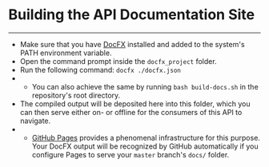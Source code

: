 # Building the API Documentation Site
---
* Make sure that you have [DocFX](https://github.com/dotnet/docfx) installed and added to the system's PATH environment variable.
* Open the command prompt inside the `docfx_project` folder.
* Run the following command: `docfx ./docfx.json`
* * You can also achieve the same by running `bash build-docs.sh` in the repository's root directory.
* The compiled output will be deposited here into this folder, which you can then serve either on- or offline for the consumers of this API to navigate.
* * [GitHub Pages](https://help.github.com/en/articles/configuring-a-publishing-source-for-github-pages) provides a phenomenal infrastructure for this purpose. Your DocFX output will be recognized by GitHub automatically if you configure Pages to serve your `master` branch's `docs/` folder.
